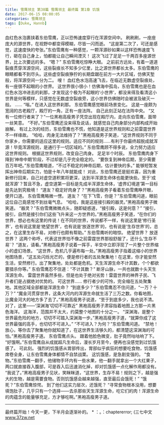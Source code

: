 ```yaml
---
title: 雪鹰领主 第38篇 雪鹰领主 最终篇 第1章 饥饿
date: 2017-06-15 08:00:05
categories: 雪鹰领主
tags: [Duke, Hannb]
---
```


血红色水泡裹挟着东伯雪鹰，正以恐怖速度穿行在浑源空间中。
刷刷刷，一座座庞大的源世界，在视野中都变得模糊，尽皆一闪而逝。
“这是第二次了，可还是感觉，这速度快的夸张。”东伯雪鹰有一种感觉，一颗浑源砂如果以这样恐怖速度飞行，砸在自己身上，怕都能让自己瞬间湮灭！
这次飞过了足足一千两百多座源世界，比上次要远的多。
“嗯？”
东伯雪鹰吃惊睁大眼。
之前前方远处，有着一道道裂痕贯穿浑源空间，这些裂痕长不知多少亿里，比之源世界都长太多。东伯雪鹰的眼睛都看不到尽头。这些虚空裂痕狰狞的长期盘踞在前方一大片区域，仿佛天堑般，将浑源空间一分为二。
嗖！
血红色水泡高速飞去，在临近无数虚空裂痕处，有一座很不起眼的小世界。
这世界很小很小！仿佛海中孤岛，东伯雪鹰也是在血红色水泡冲进去的刹那，才发现这个极为不起眼的‘小世界’，都没来得及看清这小世界是何等模样，只感觉在无数虚空裂痕旁，这小世界仿佛随时会被波及破灭一般。
……
“嗡。”
在进入这世界刹那。
东伯雪鹰感觉眼前场景变化。
这是一座颇为宽阔的古老殿厅，殿厅的一角，正有一座法阵。
自己此刻正站在法阵中央。
“又有一位修行者来了？”一位黑袍高瘦男子凭空出现在殿厅内，走向东伯雪鹰，面带一丝笑意。
“不好。”东伯雪鹰还没来得及说话，就感觉自己肉身部分内部构成开始崩解。
有过上次的经历，东伯雪鹰也不慌，他知道是这世界规则和之前雷霆世界不一样缘故。
“哈哈，肉身无法维持了？”黑袍高瘦男子笑道，“这世界规则不同于你家乡，你需要的适应这里的规则。适应不同的规则……有利于你最终超脱成就浑源！毕竟浑源规则，是通行于一切区域的。”
东伯雪鹰顾不得多说，全力努力适应这世界规则。
根据这世界规则，改变自己肉身。
足足半个时辰。
东伯雪鹰肉身下降到‘神帝中期’阶段，不过却是几乎完全稳定的。
“要恢复到神帝后期，至少需要百万年吧。”东伯雪鹰暗道，“不过不稳定的神帝后期，估计要快的多。”
能够短暂发挥出神帝后期实力，怕是十年八年就能成！
对此，东伯雪鹰还是挺欢喜，因为重新修行回来，自己对虚空道积累将更深，达到半浑源生命体也能更快些。至于‘成就浑源’？暂且不急，虚空道第一目标是先成半浑源生命体，‘虚界幻境道’第一目标是先达到究极境！
“道友？稳定好肉身了？”黑袍高瘦男子看着东伯雪鹰睁开眼，便开口道。
东伯雪鹰略微一愣。
道友？
“在下飞雪，你是？”东伯雪鹰问道，眼前这位自己竟感觉不到丝毫气息。
“哈哈，我是这座接引殿的器灵。”黑袍高瘦男子微笑道。
“器灵？”东伯雪鹰微微点头，随即疑惑道，“接引殿，这是何意？”
“接引，接引，自然是接引你们这些飞升来这一方世界的。”黑袍高瘦男子笑道，“在你们的世界，想必也有这里的传说！在不同的世界，传说都不一样，有说这里是‘修行圣界’，也有说这里是‘绝望世界’，也有说是‘放逐世界’的，也有说是‘生存世界’的，总之，在这里生存不易，对修行也颇有帮助。”
东伯雪鹰听的暗惊。
绝望世界？
放逐世界？
这两个称呼，代表这世界怕不像之前雷霆世界那般舒服了，还什么‘生存不易’？
“道友，请看。”黑袍高瘦男子说着一挥手，半空中立即浮现了一片整个世界缩小的虚幻场景。
“这世界，危机几乎遍布每一处。”黑袍高瘦男子指着这缩小的世界地图场景，“这五处闪烁光芒的，便是修行者的五处聚集地！在这里，你才能安然生活，安然修行。出了聚集地，处处都是危机。天生浑源生命不计其数，个个都欲要猎杀你等。”
东伯雪鹰忍不住道：“不计其数？”
断牙山脉，一共也就数十头天生浑源生命。
雷霆世界虽然多些，但是也处于绝对劣势！雷霆世界的神界子民、飞升者们是占据绝对优势的。
可这世界……
修行者少的可怜，完全缩在五处聚集地。其他区域全部都是浑源生命？
“到底多少？”东伯雪鹰忍不住问道，“一万？十万？”
“魔金河贯穿世界，这条大河内的浑源生命就生活了三万之数。你看地图，比魔金河大的地方多了去了。”黑袍高瘦男子说道，“至于到底多少，我也说不清。对了，这里——‘深渊海’切切不可靠近”
黑袍高瘦男子肃容指着地图上方那一片黑色海洋。
这海洋，范围并不太大，约莫整个地图的十分之一。
“深渊海，是整个世界最危险的地方，切切不可踏入深渊海一步。”黑袍高瘦男子道，“就算你成了这世界最强的高手，也切切不可进入。”
“不可进入？为何？”东伯雪鹰问道。
“禁地！放心，等你去了聚集地你就知道了，在这世界生活够久的，都清楚这深渊海的可怕。”黑袍高瘦男子道。
东伯雪鹰点头。
跟着他脸色微变，肚子竟然咕咕响了下。
“好饿啊。”东伯雪鹰自从成就超凡生命后，漫长岁月至今，便再也没感觉到过饥饿感了。
可此刻。
强烈的饥饿感从胃部传出，胃部似乎疯狂的想要吃食物，饥饿感席卷全身，让东伯雪鹰身体都情不自禁战栗。
这饥饿感，是急剧变强的。
“食物。”东伯雪鹰一翻手，他储物手环内有一些水果，他一翻手就拿出一个大红果子，两口就直接吞入腹部，可是吞入后迅速消化掉，却对饥饿感一点化解作用都没有。
“我说了。”黑袍高瘦男子见状，笑眯眯道，“这世界，生存不易！规则之下，越是强大的生物，越是需要食物。否则饥饿感会越来越强，直至最后会饿死！”
“饿死？”东伯雪鹰惊愕。
到了他们这实力层次，还饿死？
“寻常食物根本没用，想要填饱肚子，几乎只有一个选择——去杀那些天生浑源生命，吃它们的肉！浑源生命的肉蕴含的能量够充足，方才够吃啊。”黑袍高瘦男子道。
******
最终篇开始！今天一更，下半月会逐渐补的。
*
：。：chaptererror;
(三七中文 www.37zw.net